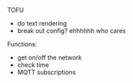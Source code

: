 

TOFU

- do text rendering
- break out config? ehhhhhh who cares

Functions:

* get on/off the network
* check time
* MQTT subscriptions
